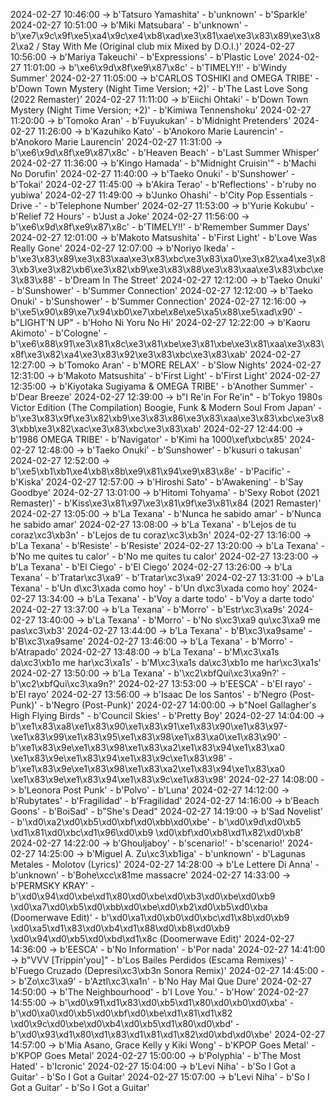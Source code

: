 2024-02-27 10:46:00 -> b'Tatsuro Yamashita' - b'unknown' - b'Sparkle'
2024-02-27 10:51:00 -> b'Miki Matsubara' - b'unknown' - b'\xe7\x9c\x9f\xe5\xa4\x9c\xe4\xb8\xad\xe3\x81\xae\xe3\x83\x89\xe3\x82\xa2 / Stay With Me (Original club mix Mixed by D.O.I.)'
2024-02-27 10:56:00 -> b'Mariya Takeuchi' - b'Expressions' - b'Plastic Love'
2024-02-27 11:01:00 -> b'\xe6\x9d\x8f\xe9\x87\x8c' - b'TIMELY!!' - b'Windy Summer'
2024-02-27 11:05:00 -> b'CARLOS TOSHIKI and OMEGA TRIBE' - b'Down Town Mystery (Night Time Version; +2)' - b'The Last Love Song (2022 Remaster)'
2024-02-27 11:11:00 -> b'Eiichi Ohtaki' - b'Down Town Mystery (Night Time Version; +2)' - b'Kimiwa Tennenshoku'
2024-02-27 11:20:00 -> b'Tomoko Aran' - b'Fuyukukan' - b'Midnight Pretenders'
2024-02-27 11:26:00 -> b'Kazuhiko Kato' - b'Anokoro Marie Laurencin' - b'Anokoro Marie Laurencin'
2024-02-27 11:31:00 -> b'\xe6\x9d\x8f\xe9\x87\x8c' - b'Heaven Beach' - b'Last Summer Whisper'
2024-02-27 11:36:00 -> b'Kingo Hamada' - b"Midnight Cruisin'" - b'Machi No Dorufin'
2024-02-27 11:40:00 -> b'Taeko Onuki' - b'Sunshower' - b'Tokai'
2024-02-27 11:45:00 -> b'Akira Terao' - b'Reflections' - b'ruby no yubiwa'
2024-02-27 11:49:00 -> b'Junko Ohashi' - b'City Pop Essentials - Drive -' - b'Telephone Number'
2024-02-27 11:53:00 -> b'Yurie Kokubu' - b'Relief 72 Hours' - b'Just a Joke'
2024-02-27 11:56:00 -> b'\xe6\x9d\x8f\xe9\x87\x8c' - b'TIMELY!!' - b'Remember Summer Days'
2024-02-27 12:01:00 -> b'Makoto Matsushita' - b'First Light' - b'Love Was Really Gone'
2024-02-27 12:07:00 -> b'Noriyo Ikeda' - b'\xe3\x83\x89\xe3\x83\xaa\xe3\x83\xbc\xe3\x83\xa0\xe3\x82\xa4\xe3\x83\xb3\xe3\x82\xb6\xe3\x82\xb9\xe3\x83\x88\xe3\x83\xaa\xe3\x83\xbc\xe3\x83\x88' - b'Dream In The Street'
2024-02-27 12:12:00 -> b'Taeko Onuki' - b'Sunshower' - b'Summer Connection'
2024-02-27 12:12:00 -> b'Taeko Onuki' - b'Sunshower' - b'Summer Connection'
2024-02-27 12:16:00 -> b'\xe5\x90\x89\xe7\x94\xb0\xe7\xbe\x8e\xe5\xa5\x88\xe5\xad\x90' - b"LIGHT'N UP" - b'Hoho Ni Yoru No Hi'
2024-02-27 12:22:00 -> b'Kaoru Akimoto' - b'Cologne' - b'\xe6\x88\x91\xe3\x81\x8c\xe3\x81\xbe\xe3\x81\xbe\xe3\x81\xaa\xe3\x83\x8f\xe3\x82\xa4\xe3\x83\x92\xe3\x83\xbc\xe3\x83\xab'
2024-02-27 12:27:00 -> b'Tomoko Aran' - b'MORE RELAX' - b'Slow Nights'
2024-02-27 12:31:00 -> b'Makoto Matsushita' - b'First Light' - b'First Light'
2024-02-27 12:35:00 -> b'Kiyotaka Sugiyama & OMEGA TRIBE' - b'Another Summer' - b'Dear Breeze'
2024-02-27 12:39:00 -> b"I Re'in For Re'in" - b'Tokyo 1980s Victor Edition (The Compilation) Boogie, Funk & Modern Soul From Japan' - b'\xe3\x83\x9f\xe3\x82\xb9\xe3\x83\x86\xe3\x83\xaa\xe3\x83\xbc\xe3\x83\xbb\xe3\x82\xac\xe3\x83\xbc\xe3\x83\xab'
2024-02-27 12:44:00 -> b'1986 OMEGA TRIBE' - b'Navigator' - b'Kimi ha 1000\xef\xbc\x85'
2024-02-27 12:48:00 -> b'Taeko Onuki' - b'Sunshower' - b'kusuri o takusan'
2024-02-27 12:52:00 -> b'\xe5\xb1\xb1\xe4\xb8\x8b\xe9\x81\x94\xe9\x83\x8e' - b'Pacific' - b'Kiska'
2024-02-27 12:57:00 -> b'Hiroshi Sato' - b'Awakening' - b'Say Goodbye'
2024-02-27 13:01:00 -> b'Hitomi Tohyama' - b'Sexy Robot (2021 Remaster)' - b'Kiss\xe3\x81\x97\xe3\x81\x9f\xe3\x81\x84 (2021 Remaster)'
2024-02-27 13:05:00 -> b'La Texana' - b'Nunca he sabido amar' - b'Nunca he sabido amar'
2024-02-27 13:08:00 -> b'La Texana' - b'Lejos de tu coraz\xc3\xb3n' - b'Lejos de tu coraz\xc3\xb3n'
2024-02-27 13:16:00 -> b'La Texana' - b'Resiste' - b'Resiste'
2024-02-27 13:20:00 -> b'La Texana' - b'No me quites tu calor' - b'No me quites tu calor'
2024-02-27 13:23:00 -> b'La Texana' - b'El Ciego' - b'El Ciego'
2024-02-27 13:26:00 -> b'La Texana' - b'Tratar\xc3\xa9' - b'Tratar\xc3\xa9'
2024-02-27 13:31:00 -> b'La Texana' - b'Un d\xc3\xada como hoy' - b'Un d\xc3\xada como hoy'
2024-02-27 13:34:00 -> b'La Texana' - b'Voy a darte todo' - b'Voy a darte todo'
2024-02-27 13:37:00 -> b'La Texana' - b'Morro' - b'Estr\xc3\xa9s'
2024-02-27 13:40:00 -> b'La Texana' - b'Morro' - b'No s\xc3\xa9 qu\xc3\xa9 me pas\xc3\xb3'
2024-02-27 13:44:00 -> b'La Texana' - b'B\xc3\xa9same' - b'B\xc3\xa9same'
2024-02-27 13:46:00 -> b'La Texana' - b'Morro' - b'Atrapado'
2024-02-27 13:48:00 -> b'La Texana' - b'M\xc3\xa1s da\xc3\xb1o me har\xc3\xa1s' - b'M\xc3\xa1s da\xc3\xb1o me har\xc3\xa1s'
2024-02-27 13:50:00 -> b'La Texana' - b'\xc2\xbfQui\xc3\xa9n?' - b'\xc2\xbfQui\xc3\xa9n?'
2024-02-27 13:53:00 -> b'EESCA' - b'El rayo' - b'El rayo'
2024-02-27 13:56:00 -> b'Isaac De los Santos' - b'Negro (Post-Punk)' - b'Negro (Post-Punk)'
2024-02-27 14:00:00 -> b"Noel Gallagher's High Flying Birds" - b'Council Skies' - b'Pretty Boy'
2024-02-27 14:04:00 -> b'\xe1\x83\xa8\xe1\x83\x90\xe1\x83\x91\xe1\x83\x90\xe1\x83\x97-\xe1\x83\x99\xe1\x83\x95\xe1\x83\x98\xe1\x83\xa0\xe1\x83\x90' - b'\xe1\x83\x9e\xe1\x83\x98\xe1\x83\xa2\xe1\x83\x94\xe1\x83\xa0 \xe1\x83\x9e\xe1\x83\x94\xe1\x83\x9c\xe1\x83\x98' - b'\xe1\x83\x9e\xe1\x83\x98\xe1\x83\xa2\xe1\x83\x94\xe1\x83\xa0 \xe1\x83\x9e\xe1\x83\x94\xe1\x83\x9c\xe1\x83\x98'
2024-02-27 14:08:00 -> b'Leonora Post Punk' - b'Polvo' - b'Luna'
2024-02-27 14:12:00 -> b'Rubytates' - b'Fragilidad' - b'Fragilidad'
2024-02-27 14:16:00 -> b'Beach Goons' - b'BoiSad' - b"She's Dead"
2024-02-27 14:19:00 -> b'Sad Novelist' - b'\xd0\xa2\xd0\xb5\xd0\xbf\xd0\xbb\xd0\xbe' - b'\xd0\x9d\xd0\xb5 \xd1\x81\xd0\xbc\xd1\x96\xd0\xb9 \xd0\xbf\xd0\xb8\xd1\x82\xd0\xb8'
2024-02-27 14:22:00 -> b'Ghouljaboy' - b'scenario!' - b'scenario!'
2024-02-27 14:25:00 -> b'Miguel A. Zu\xc3\xb1iga' - b'unknown' - b'Lagunas Metales  -  Molotov (Lyrics)'
2024-02-27 14:28:00 -> b'Le Lettere Di Anna' - b'unknown' - b'Bohe\xcc\x81me massacre'
2024-02-27 14:33:00 -> b'PERMSKY KRAY' - b'\xd0\x94\xd0\xbe\xd1\x80\xd0\xbe\xd0\xb3\xd0\xbe\xd0\xb9 \xd0\xa7\xd0\xb5\xd0\xbb\xd0\xbe\xd0\xb2\xd0\xb5\xd0\xba (Doomerwave Edit)' - b'\xd0\xa1\xd0\xb0\xd0\xbc\xd1\x8b\xd0\xb9 \xd0\xa5\xd1\x83\xd0\xb4\xd1\x88\xd0\xb8\xd0\xb9 \xd0\x94\xd0\xb5\xd0\xbd\xd1\x8c (Doomerwave Edit)'
2024-02-27 14:36:00 -> b'EESCA' - b'No Information' - b'Por nada'
2024-02-27 14:41:00 -> b"VVV [Trippin'you]" - b'Los Bailes Perdidos (Escama Remixes)' - b'Fuego Cruzado (Depresi\xc3\xb3n Sonora Remix)'
2024-02-27 14:45:00 -> b'Zo\xc3\xa9' - b'Aztl\xc3\xa1n' - b'No Hay Mal Que Dure'
2024-02-27 14:50:00 -> b'The Neighbourhood' - b'I Love You.' - b'How'
2024-02-27 14:55:00 -> b'\xd0\x91\xd1\x83\xd0\xb5\xd1\x80\xd0\xb0\xd0\xba' - b'\xd0\xa0\xd0\xb5\xd0\xbf\xd0\xbe\xd1\x81\xd1\x82 \xd0\x9c\xd0\xbe\xd0\xb4\xd0\xb5\xd1\x80\xd0\xbd' - b'\xd0\x93\xd1\x80\xd1\x83\xd1\x81\xd1\x82\xd0\xbd\xd0\xbe'
2024-02-27 14:57:00 -> b'Mia Asano, Grace Kelly y Kiki Wong' - b'KPOP Goes Metal' - b'KPOP Goes Metal'
2024-02-27 15:00:00 -> b'Polyphia' - b'The Most Hated' - b'Icronic'
2024-02-27 15:04:00 -> b'Levi Niha' - b'So I Got a Guitar' - b'So I Got a Guitar'
2024-02-27 15:07:00 -> b'Levi Niha' - b'So I Got a Guitar' - b'So I Got a Guitar'
